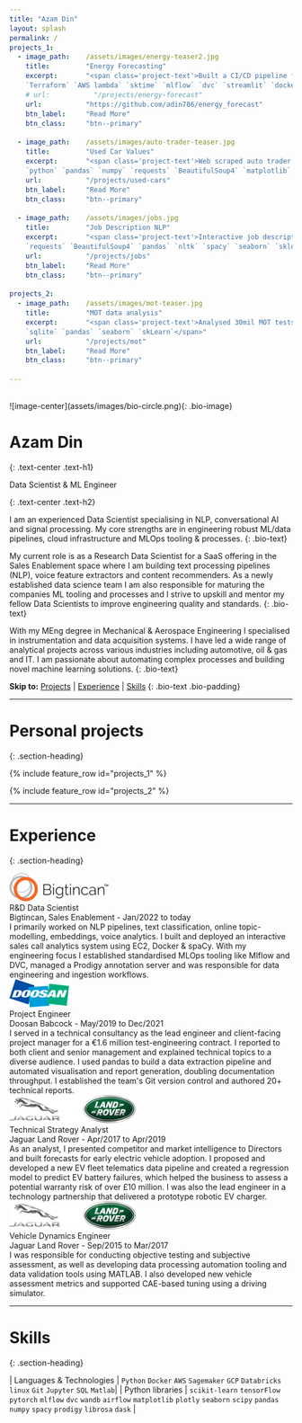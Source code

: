```yaml
---
title: "Azam Din"
layout: splash
permalink: /
projects_1:
  - image_path:    /assets/images/energy-teaser2.jpg
    title:         "Energy Forecasting"
    excerpt:       "<span class='project-text'>Built a CI/CD pipeline for timeseries forecasting + deployment<br>
    `Terraform` `AWS lambda` `sktime` `mlflow` `dvc` `streamlit` `docker` `pytest` `github-actions`</span>"
    # url:           "/projects/energy-forecast"
    url:           "https://github.com/adin786/energy_forecast"
    btn_label:     "Read More"
    btn_class:     "btn--primary"

  - image_path:    /assets/images/auto-trader-teaser.jpg
    title:         "Used Car Values"
    excerpt:       "<span class='project-text'>Web scraped auto trader adverts and predicted valuation of my own car<br>
    `python` `pandas` `numpy` `requests` `BeautifulSoup4` `matplotlib` `seaborn` `sklearn`</span>"
    url:           "/projects/used-cars"
    btn_label:     "Read More"
    btn_class:     "btn--primary"

  - image_path:    /assets/images/jobs.jpg
    title:         "Job Description NLP"
    excerpt:       "<span class='project-text'>Interactive job description classifier for data jobs. Web scraping and nlp.<br>
    `requests` `BeautifulSoup4` `pandas` `nltk` `spacy` `seaborn` `sklearn` `streamlit`</span>"
    url:           "/projects/jobs"
    btn_label:     "Read More"
    btn_class:     "btn--primary"

projects_2:
  - image_path:    /assets/images/mot-teaser.jpg
    title:         "MOT data analysis"
    excerpt:       "<span class='project-text'>Analysed 30mil MOT tests from GOV.uk for trends in vehicle ownership, pass/fail rates etc.<br>
    `sqlite` `pandas` `seaborn` `skLearn`</span>"
    url:           "/projects/mot"
    btn_label:     "Read More"
    btn_class:     "btn--primary"

---
```

<br>
![image-center](assets/images/bio-circle.png){: .bio-image}

<h1>Azam Din</h1>{: .text-center .text-h1}
<p>Data Scientist & ML Engineer</p>{: .text-center .text-h2}

I am an experienced Data Scientist specialising in NLP, conversational AI and signal processing.  My core strengths are in engineering robust ML/data pipelines, cloud infrastructure and MLOps tooling & processes.
{: .bio-text}

My current role is as a Research Data Scientist for a SaaS offering in the Sales Enablement space where I am building text processing pipelines (NLP), voice feature extractors and content recommenders. As a newly established data science team I am also responsible for maturing the companies ML tooling and processes and I strive to upskill and mentor my fellow Data Scientists to improve engineering quality and standards.
{: .bio-text}

With my MEng degree in Mechanical & Aerospace Engineering I specialised in instrumentation and data acquisition systems.  I have led a wide range of analytical projects across various industries including automotive, oil & gas and IT. I am passionate about automating complex processes and building novel machine learning solutions.
{: .bio-text}

<b>Skip to:</b> <a href="#personal-projects">Projects</a> \| <a href="#experience">Experience</a> \| <a href="#skills">Skills</a>
{: .bio-text .bio-padding}

---

# Personal projects
{: .section-heading}

{% include feature_row id="projects_1" %}

{% include feature_row id="projects_2" %}

---

# Experience
{: .section-heading}

<div class="experience-table">

<div class="experience-row">
    <div class="experience-left">
<img src="/assets/images/btc-logo-50.png" class="experience-logo2">
    </div>
    <div class="experience-right">
        <span class="experience-heading-bold">
R&D Data Scientist
        </span>
        <br>
        <span class="experience-heading-small">
Bigtincan, Sales Enablement - Jan/2022 to today
        </span>
        <br>
        <span class="experience-text">
I primarily worked on NLP pipelines, text classification, online topic-modelling, embeddings, voice analytics. 
I built and deployed an interactive sales call analytics system using EC2, Docker & spaCy. 
With my engineering focus I established standardised MLOps tooling like Mlflow and DVC, managed a Prodigy annotation server and was responsible for data engineering and ingestion workflows.
         </span>
    </div>
</div>


<div class="experience-row">
    <div class="experience-left">
<img src="/assets/images/doosan-logo-50.png" class="experience-logo2">
    </div>
    <div class="experience-right">
        <span class="experience-heading-bold">
Project Engineer
        </span>
        <br>
        <span class="experience-heading-small">
Doosan Babcock - May/2019 to Dec/2021
        </span>
        <br>
        <span class="experience-text">
I served in a technical consultancy as the lead engineer and client-facing project manager for a €1.6 million test-engineering contract. 
I reported to both client and senior management and explained technical topics to a diverse audience. 
I used pandas to build a data extraction pipeline and automated visualisation and report generation, doubling documentation throughput. 
I established the team's Git version control and authored 20+ technical reports.
         </span>
    </div>
</div>


<div class="experience-row">
    <div class="experience-left">
<img src="/assets/images/jlr-logo-50.png" class="experience-logo2">
    </div>
    <div class="experience-right">
        <span class="experience-heading-bold">
Technical Strategy Analyst
        </span>
        <br>
        <span class="experience-heading-small">
Jaguar Land Rover - Apr/2017 to Apr/2019
        </span>
        <br>
        <span class="experience-text">
As an analyst, I presented competitor and market intelligence to Directors and built forecasts for early electric vehicle adoption. 
I proposed and developed a new EV fleet telematics data pipeline and created a regression model to predict EV battery failures, which helped the business to assess a potential warranty risk of over £10 million. 
I was also the lead engineer in a technology partnership that delivered a prototype robotic EV charger.
         </span>
    </div>
</div>


<div class="experience-row">
    <div class="experience-left">
<img src="/assets/images/jlr-logo-50.png" class="experience-logo2">
    </div>
    <div class="experience-right">
        <span class="experience-heading-bold">
Vehicle Dynamics Engineer
        </span>
        <br>
        <span class="experience-heading-small">
Jaguar Land Rover - Sep/2015 to Mar/2017
        </span>
        <br>
        <span class="experience-text">
I was responsible for conducting objective testing and subjective assessment, as well as developing data processing automation tooling and data validation tools using MATLAB. I also developed new vehicle assessment metrics and supported CAE-based tuning using a driving simulator.
         </span>
    </div>
</div>

</div>

---

# Skills
{: .section-heading}

| Languages & Technologies | `Python` `Docker` `AWS` `Sagemaker` `GCP` `Databricks` `linux` `Git` `Jupyter` `SQL` `Matlab`|
| Python libraries | `scikit-learn` `tensorFlow` `pytorch` `mlflow` `dvc` `wandb` `airflow` `matplotlib` `plotly` `seaborn` `scipy` `pandas` `numpy` `spacy` `prodigy` `librosa` `dask` |
